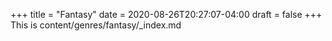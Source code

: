 +++
title = "Fantasy"
date = 2020-08-26T20:27:07-04:00
draft = false
+++
This is content/genres/fantasy/_index.md

